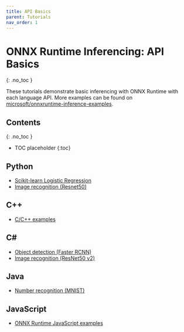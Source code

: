 ```yaml
---
title: API Basics
parent: Tutorials
nav_order: 1
---
```

# ONNX Runtime Inferencing: API Basics
{: .no_toc }

These tutorials demonstrate basic inferencing with ONNX Runtime with each language API. More examples can be found on [microsoft/onnxruntime-inference-examples](https://github.com/microsoft/onnxruntime-inference-examples).


## Contents
{: .no_toc }

* TOC placeholder
{:toc}


## Python
* [Scikit-learn Logistic Regression](https://onnxruntime.ai/docs/api/python/tutorial.html)
* [Image recognition (Resnet50)](https://github.com/onnx/onnx-docker/blob/master/onnx-ecosystem/inference_demos/resnet50_modelzoo_onnxruntime_inference.ipynb)


## C++
* [C/C++ examples](https://github.com/microsoft/onnxruntime-inference-examples/tree/main/c_cxx)

## C#
* [Object detection (Faster RCNN)]()
* [Image recognition (ResNet50 v2)](../tutorials/resnet50_csharp.html)

## Java
* [Number recognition (MNIST)](../tutorials/mnist_java.html)

## JavaScript
* [ONNX Runtime JavaScript examples](https://github.com/microsoft/onnxruntime-inference-examples/tree/main/js)
